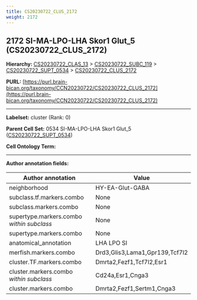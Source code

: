 ```yaml
---
title: CS20230722_CLUS_2172
weight: 2172
---
```

## 2172 SI-MA-LPO-LHA Skor1 Glut_5 (CS20230722_CLUS_2172)
<b>Hierarchy: </b>
[CS20230722_CLAS_13](../CS20230722_CLAS_13) >
[CS20230722_SUBC_119](../CS20230722_SUBC_119) >
[CS20230722_SUPT_0534](../CS20230722_SUPT_0534) >
[CS20230722_CLUS_2172](../CS20230722_CLUS_2172)

**PURL:** [https://purl.brain-bican.org/taxonomy/CCN20230722/CS20230722_CLUS_2172](https://purl.brain-bican.org/taxonomy/CCN20230722/CS20230722_CLUS_2172)

---


**Labelset:** cluster (Rank: 0)

**Parent Cell Set:** 0534 SI-MA-LPO-LHA Skor1 Glut_5 ([CS20230722_SUPT_0534](../CS20230722_SUPT_0534))



**Cell Ontology Term:** 

[MARKER GENES.]: #


---

[TRANSFERRED ANNOTATIONS.]: #


[AUTHOR ANNOTATION FIELDS.]: #


**Author annotation fields:**

| Author annotation | Value |
|-------------------|-------|
|neighborhood|HY-EA-Glut-GABA|
|subclass.tf.markers.combo|None|
|subclass.markers.combo|None|
|supertype.markers.combo _within subclass_|None|
|supertype.markers.combo|None|
|anatomical_annotation|LHA LPO SI|
|merfish.markers.combo|Drd3,Glis3,Lama1,Gpr139,Tcf7l2|
|cluster.TF.markers.combo|Dmrta2,Fezf1,Tcf7l2,Esr1|
|cluster.markers.combo _within subclass_|Cd24a,Esr1,Cnga3|
|cluster.markers.combo|Dmrta2,Fezf1,Sertm1,Cnga3|
